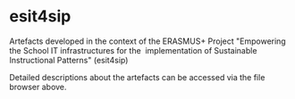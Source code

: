 # esit4sip
Artefacts developed in the context of the ERASMUS+ Project "Empowering the School IT infrastructures for the  implementation of Sustainable Instructional Patterns" (esit4sip)

Detailed descriptions about the artefacts can be accessed via the file browser above.